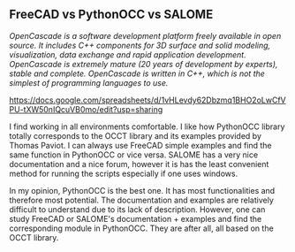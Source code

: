 ## FreeCAD vs PythonOCC vs SALOME

_OpenCascade is a software development platform freely available in open source. It includes C++ components for 3D surface and solid modeling, visualization, data exchange and rapid application development. OpenCascade is extremely mature (20 years of development by experts), stable and complete. OpenCascade is written in C++, which is not the simplest of programming languages to use._

https://docs.google.com/spreadsheets/d/1vHLevdy62Dbzmq1BHO2oLwCfVPU-tXW50nIQcuVB0mo/edit?usp=sharing

I find working in all environments comfortable. I like how PythonOCC library totally corresponds to the OCCT library and its examples provided by Thomas Paviot. I can always use FreeCAD simple examples and find the same function in PythonOCC or vice versa. SALOME has a very nice documentation and a nice forum, however it is has the least convenient method for running the scripts especially if one uses windows. 

In my opinion, PythonOCC is the best one. It has most functionalities and therefore most potential. The documentation and examples are relatively difficult to understand due to its lack of description. However, one can study FreeCAD or SALOME's documentation + examples and find the corresponding module in PythonOCC. They are after all, all based on the OCCT library. 
